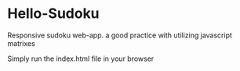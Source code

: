 # Hello-Sudoku
Responsive sudoku web-app. a good practice with utilizing javascript matrixes

Simply run the index.html file in your browser

